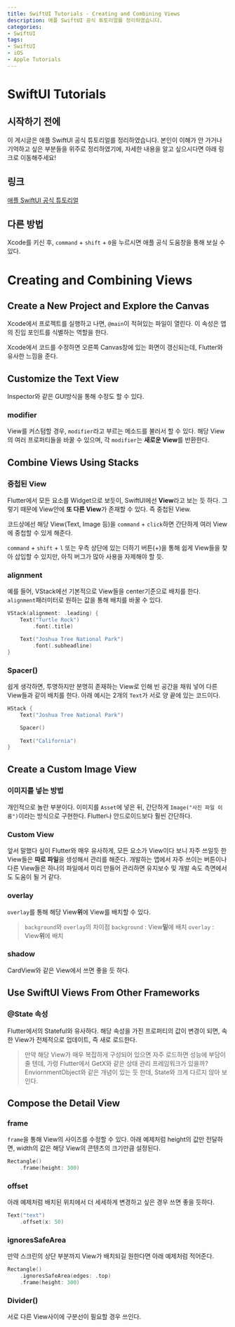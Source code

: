 ```yaml
---
title: SwiftUI Tutorials - Creating and Combining Views
description: 애플 SwiftUI 공식 튜토리얼를 정리하였습니다.
categories:
- SwiftUI
tags:
- SwiftUI
- iOS
- Apple Tutorials
---
```


# SwiftUI Tutorials
## 시작하기 전에
이 게시글은 애플 SwiftUI 공식 튜토리얼를 정리하였습니다. 본인이 이해가 안 가거나 기억하고 싶은 부분들을 위주로 정리하였기에, 자세한 내용을 알고 싶으시다면 아래 링크로 이동해주세요!

## 링크
[애플 SwiftUI 공식 튜토리얼](https://developer.apple.com/tutorials/swiftui)

## 다른 방법
Xcode를 키신 후, `command` + `shift` + `0`을 누르시면 애플 공식 도움창을 통해 보실 수 있다.

# Creating and Combining Views
## Create a New Project and Explore the Canvas
Xcode에서 프로젝트를 실행하고 나면, `@main`이 적혀있는 파일이 열린다. 이 속성은 앱의 진입 포인트를 식별하는 역할을 한다.

Xcode에서 코드를 수정하면 오른쪽 Canvas창에 있는 화면이 갱신되는데, Flutter와 유사한 느낌을 준다.

## Customize the Text View
Inspector와 같은 GUI방식을 통해 수정도 할 수 있다.

### modifier
View를 커스텀할 경우, `modifier`라고 부르는 메소드를 불러서 할 수 있다. 해당 View의 여러 프로퍼티들을 바꿀 수 있으며, 각 `modifier`는 **새로운 View**를 반환한다.

## Combine Views Using Stacks
### 중첩된 View
Flutter에서 모든 요소를 Widget으로 보듯이, SwiftUI에선 **View**라고 보는 듯 하다. 그렇기 때문에 View안에 **또 다른 View**가 존재할 수 있다. 즉 중첩된 View.

코드상에선 해당 View(Text, Image 등)을 `command` + `click`하면 간단하게 여러 View에 중첩할 수 있게 해준다.

`command` + `shift` + `l` 또는 우측 상단에 있는 더하기 버튼(+)을 통해 쉽게 View들을 찾아 삽입할 수 있지만, 아직 버그가 많아 사용을 자제해야 할 듯.

### alignment
예를 들어, VStack에선 기본적으로 View들을 center기준으로 배치를 한다. `alignment`패러미터로 원하는 값을 통해 배치를 바꿀 수 있다.

```swift
VStack(alignment: .leading) {
    Text("Turtle Rock")
        .font(.title)

    Text("Joshua Tree National Park")
        .font(.subheadline)
}
```

### Spacer()
쉽게 생각하면, 투명하지만 분명히 존재하는 View로 인해 빈 공간을 채워 넣어 다른 View들과 같이 배치를 한다. 아래 예시는 2개의 `Text`가 서로 양 끝에 있는 코드이다.

```swift
HStack {
    Text("Joshua Tree National Park")

    Spacer()
                
    Text("California")
}
```

## Create a Custom Image View
### 이미지를 넣는 방법
개인적으로 놀란 부분이다. 이미지를 `Asset`에 넣은 뒤, 간단하게 `Image("사진 파일 이름")`이라는 방식으로 구현한다. Flutter나 안드로이드보다 훨씬 간단하다.

### Custom View
앞서 말했다 싶이 Flutter와 매우 유사하게, 모든 요소가 View이다 보니 자주 쓰일듯 한 View들은 **따로 파일**을 생성해서 관리를 해준다. 개발하는 앱에서 자주 쓰이는 버튼이나 다른 View들은 하나의 파일에서 미리 만들어 관리하면 유지보수 및 개발 속도 측면에서도 도움이 될 거 같다.

### overlay
`overlay`를 통해 해당 View**위**에 View를 배치할 수 있다.

> `background`와 `overlay`의 차이점
> `background` : View**밑**에 배치
> `overlay` : View**위**에 배치

### shadow
CardView와 같은 View에서 쓰면 좋을 듯 하다.

## Use SwiftUI Views From Other Frameworks
### @State 속성
Flutter에서의 Stateful와 유사하다. 해당 속성을 가진 프로퍼티의 값이 변경이 되면, 속한 View가 전체적으로 업데이트, 즉 새로 로드한다.

> 만약 해당 View가 매우 복잡하게 구성되어 있으면 자주 로드하면 성능에 부담이 줄 텐데, 가령 Flutter에서 GetX와 같은 상태 관리 프레임워크가 있을까? EnviornmentObject와 같은 개념이 있는 듯 한데, State와 크게 다르지 않아 보인다.

## Compose the Detail View
### frame
`frame`을 통해 View의 사이즈를 수정할 수 있다. 아래 예제처럼 height의 값만 전달하면, width의 값은 해당 View의 콘텐츠의 크기만큼 설정된다.

```swift
Rectangle()
    .frame(height: 300)
```

### offset
아래 예제처럼 배치된 위치에서 더 세세하게 변경하고 싶은 경우 쓰면 좋을 듯하다.

```swift
Text("text")
    .offset(x: 50)
```

### ignoresSafeArea
만약 스크린의 상단 부분까지 View가 배치되길 원한다면 아래 예제처럼 적어준다.

```swift
Rectangle()
    .ignoresSafeArea(edges: .top)
    .frame(height: 300)
```

### Divider()
서로 다른 View사이에 구분선이 필요할 경우 쓰인다.